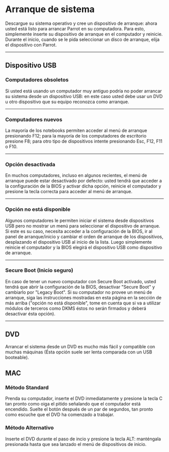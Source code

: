  <h1>Arranque de sistema</h1>


Descargue su sistema operativo y cree un dispositivo de arranque: ahora usted está listo para arrancar Parrot en su computadora. Para esto, simplemente inserte su dispositivo de arranque en el computador y reinicie. Durante el inicio, cuando se le pida seleccionar un disco de arranque, elija el dispositivo con Parrot.


----

<h2>Dispositivo USB</h2>

<h3>Computadores obsoletos</h3>


Si usted está usando un computador muy antiguo podría no poder arrancar su sistema desde un dispositivo USB: en este caso usted debe usar un DVD u otro dispositivo que su equipo reconozca como arranque.

----
<h3>Computadores nuevos</h3>


La mayoría de los notebooks permiten acceder al menú de arranque presionando F12; para la mayoría de los computadores de escritorio presione F8; para otro tipo de dispositivos intente presionando Esc, F12, F11 o F10.


----
<h3>Opción desactivada</h3>


En muchos computadores, incluso en algunos recientes, el menú de arranque puede estar desactivado por defecto: usted tendrá que acceder a la configuración de la BIOS y activar dicha opción, reinicie el computador y presione la tecla correcta para acceder al menú de arranque.

----
<h3>Opción no está disponible</h3>


Algunos computadores le permiten iniciar el sistema desde dispositivos USB pero no mostrar un menú para seleccionar el dispositivo de arranque. Si este es su caso, necesita acceder a la configuración de la BIOS, ir al panel de arranque/inicio y cambiar el orden de arranque de los dispositivos, desplazando el dispositivo USB al inicio de la lista. Luego simplemente reinicie el computador y la BIOS elegirá el dispositivo USB como dispositivo de arranque.

----
<h3>Secure Boot (Inicio seguro)</h3>


En caso de tener un nuevo computador con Secure Boot activado, usted tendrá que abrir la configuración de la BIOS, desactivar "Secure Boot" y cambiarlo por "Legacy Boot". Si su computador no provee un menú de arranque, siga las instrucciones mostradas en esta página en la sección de más arriba ("opción no está disponible", tome en cuenta que si va a utilizar módulos de terceros como DKMS éstos no serán firmados y deberá desactivar ésta opción).






----
<h2>DVD</h2>


Arrancar el sistema desde un DVD es mucho más fácil y compatible con muchas máquinas (Ésta opción suele ser lenta comparada con un USB booteable).


<h2>MAC</h2>

<h3>Método Standard</h3>


Prenda su computador, inserte el DVD inmediatamente y presione la tecla C tan pronto como oiga el pitido señalando que el computador está encendido. Suelte el botón después de un par de segundos, tan pronto como escuche que el DVD ha comenzado a trabajar.


<h3>Método Alternativo</h3>


Inserte el DVD durante el paso de incio y presione la tecla ALT: manténgala presionada hasta que sea lanzado el menú de dispositivos de inicio.
